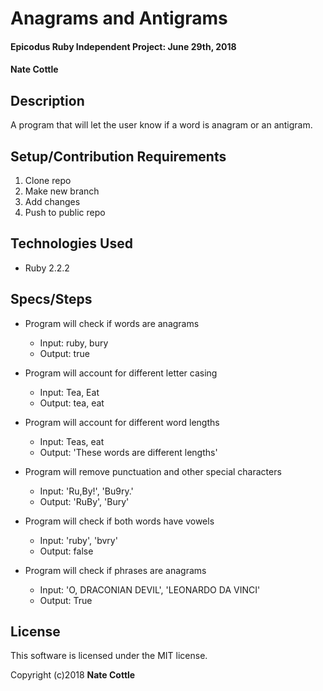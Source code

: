 # Anagrams and Antigrams

#### Epicodus Ruby Independent Project: June 29th, 2018

#### Nate Cottle

## Description

A program that will let the user know if a word is anagram or an antigram.

## Setup/Contribution Requirements

1. Clone repo
1. Make new branch
1. Add changes
1. Push to public repo

## Technologies Used

* Ruby 2.2.2

## Specs/Steps

* Program will check if words are anagrams
  * Input: ruby, bury
  * Output: true

* Program will account for different letter casing
  * Input: Tea, Eat
  * Output: tea, eat

* Program will account for different word lengths
  * Input: Teas, eat
  * Output: 'These words are different lengths'

* Program will remove punctuation and other special characters
  * Input: 'Ru,By!', 'Bu9ry.'
  * Output: 'RuBy', 'Bury'

* Program will check if both words have vowels
  * Input: 'ruby', 'bvry'
  * Output: false

* Program will check if phrases are anagrams
  * Input: 'O, DRACONIAN DEVIL', 'LEONARDO DA VINCI'
  * Output: True

## License

This software is licensed under the MIT license.

Copyright (c)2018 **Nate Cottle**
